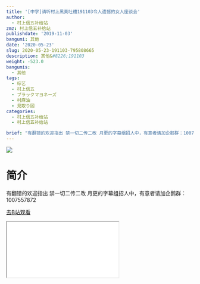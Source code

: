 ```yaml
---
title: '[中字]请听村上黑美吐槽191103令人遗憾的女人座谈会'
author:
  - 村上信五补给站
zmz: 村上信五补给站
publishdate: '2019-11-03'
bangumi: 其他
date: '2020-05-23'
slug: 2020-05-23-191103-795808665
description: 其他&#8226;191103
weight: -523.0
bangumis:
  - 其他
tags:
  - 综艺
  - 村上信五
  - ブラックマヨネーズ
  - 村麻油
  - 見取り図
categories:
  - 村上信五补给站
  - 村上信五补给站

brief: "有翻错的欢迎指出 禁一切二传二改 月更的字幕组招人中，有意者请加企鹅群：1007557872"
---
```

![](https://raw.githubusercontent.com/tcgriffith/owaraisite/master/static/tmpimg/25295dffcc1bce101f58c07af874d37728f8557d.jpg.480.jpg)
# 简介  
有翻错的欢迎指出
禁一切二传二改
月更的字幕组招人中，有意者请加企鹅群：1007557872  

[去B站观看](https://www.bilibili.com/video/av795808665/)
<div class ="resp-container"><iframe class="testiframe" src="//player.bilibili.com/player.html?aid=795808665"", scrolling="no", allowfullscreen="true" > </iframe></div> 

